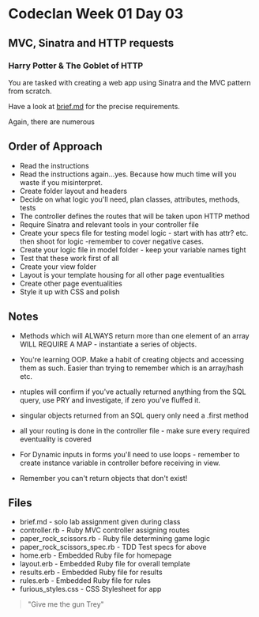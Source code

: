 # Codeclan Week 01 Day 03
## MVC, Sinatra and HTTP requests
### Harry Potter & The Goblet of HTTP


You are tasked with creating a web app using Sinatra and the MVC pattern from scratch.

Have a look at [brief.md](brief.md) for the precise requirements.

Again, there are numerous


## Order of Approach

* Read the instructions
* Read the instructions again...yes. Because how much time will you waste if you misinterpret.
* Create folder layout and headers
* Decide on what logic you'll need, plan classes, attributes, methods, tests
* The controller defines the routes that will be taken upon HTTP method
* Require Sinatra and relevant tools in your controller file
* Create your specs file for testing model logic - start with has attr? etc. then shoot for logic -remember to cover negative cases.
* Create your logic file in model folder - keep your variable names tight
* Test that these work first of all
* Create your view folder
* Layout is your template housing for all other page eventualities
* Create other page eventualities
* Style it up with CSS and polish


## Notes

* Methods which will ALWAYS return more than one element of an array WILL REQUIRE A MAP - instantiate a series of objects.

* You're learning OOP. Make a habit of creating objects and accessing them as such. Easier than trying to remember which is an array/hash etc.

* ntuples will confirm if you've actually returned anything from the SQL query, use PRY and investigate, if zero you've fluffed it.

* singular objects returned from an SQL query only need a .first method

* all your routing is done in the controller file - make sure every required eventuality is covered

* For Dynamic inputs in forms you'll need to use loops - remember to create instance variable in controller before receiving in view.

* Remember you can't return objects that don't exist!


## Files
* brief.md - solo lab assignment given during class
* controller.rb - Ruby MVC controller assigning routes
* paper_rock_scissors.rb - Ruby file determining game logic
* paper_rock_scissors_spec.rb - TDD Test specs for above
* home.erb - Embedded Ruby file for homepage
* layout.erb - Embedded Ruby file for overall template
* results.erb - Embedded Ruby file for results
* rules.erb - Embedded Ruby file for rules
* furious_styles.css - CSS Stylesheet for app

> "Give me the gun Trey"
